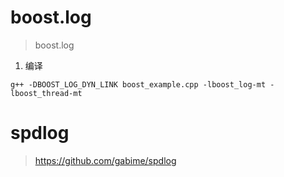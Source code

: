 # boost.log
> boost.log

1. 编译
```shell
g++ -DBOOST_LOG_DYN_LINK boost_example.cpp -lboost_log-mt -lboost_thread-mt
```

# spdlog
> https://github.com/gabime/spdlog